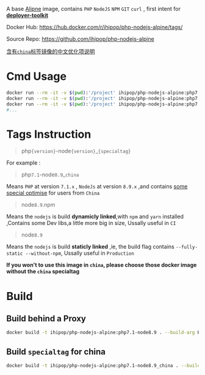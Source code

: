A base  [Alipne](https://alpinelinux.org/)  image, contains `PHP` `NodeJS` `NPM` `GIT` `curl` , first intent for [**deployer-toolkit**](https://github.com/ihipop/deployer-toolkit) 

Docker Hub: https://hub.docker.com/r/ihipop/php-nodejs-alpine/tags/ 

Source Repo: https://github.com/ihipop/php-nodejs-alpine

[含有`china`标签镜像的中文优化项说明](https://github.com/ihipop/php-nodejs-alpine/blob/master/README_CN.md)

# Cmd Usage

```bash
docker run --rm -it -v $(pwd):'/project' ihipop/php-nodejs-alpine:php7.1-node8.9 php -v
docker run --rm -it -v $(pwd):'/project' ihipop/php-nodejs-alpine:php7.1-node8.9 node -v
docker run --rm -it -v $(pwd):'/project' ihipop/php-nodejs-alpine:php7.1-node8.9.npm npm -v
#...
```



# Tags Instruction

> php`{version}`-node`{version}`_`{specialtag}`

For example :

>  php`7.1`-node`8.9`_`china`

Means `PHP` at  version `7.1.x` , `NodeJs` at  version `8.9.x` ,and contains [some special optimise](https://github.com/ihipop/php-nodejs-alpine/blob/master/README_CN.md) for users from `China`

>  node`8.9`.npm

Means the `nodejs` is build **dynamicly linked**,with `npm` and `yarn` installed ,Contains some Dev libs,a little more big in size, Ussally useful in `CI`

>  node`8.9`

Means the `nodejs` is build **staticly linked** ,ie, the build flag contains  `--fully-static --without-npm`, Ussally useful in `Production`


**If you won't to use  this image in `china`, please choose those docker image without the `china` specialtag**

# Build 

## Build behind a Proxy

```bash
docker build -t ihipop/php-nodejs-alpine:php7.1-node8.9 . --build-arg HTTP_PROXY=http://172.17.0.1:8123 --build-arg HTTPS_PROXY=http://172.17.0.1:8123
```

## Build `specialtag` for china

```bash
docker build -t ihipop/php-nodejs-alpine:php7.1-node8.9_china . --build-arg IN_CHINA=true
```

